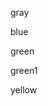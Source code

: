 gray
<!-- .slide: data-background="linear-gradient(to right, white, gray)" -->
<!-- .slide: data-background="linear-gradient(to right, gray, white)" -->

blue
<!-- .slide: data-background="linear-gradient(to right, white, #0072ff)" -->
<!-- .slide: data-background="linear-gradient(to right, #0072ff, white)" -->

green
<!-- .slide: data-background="linear-gradient(to bottom right, white, #e6ffee)" -->
<!-- .slide: data-background="linear-gradient(to bottom right, #e6ffee, white)" -->

green1
<!-- .slide: data-background="linear-gradient(to bottom right, #ccffdd, white)" -->


yellow
<!-- .slide: data-background="linear-gradient(to bottom right, white, #ffffcc)" -->
<!-- .slide: data-background="linear-gradient(to bottom right, #ffffcc, white)" -->

